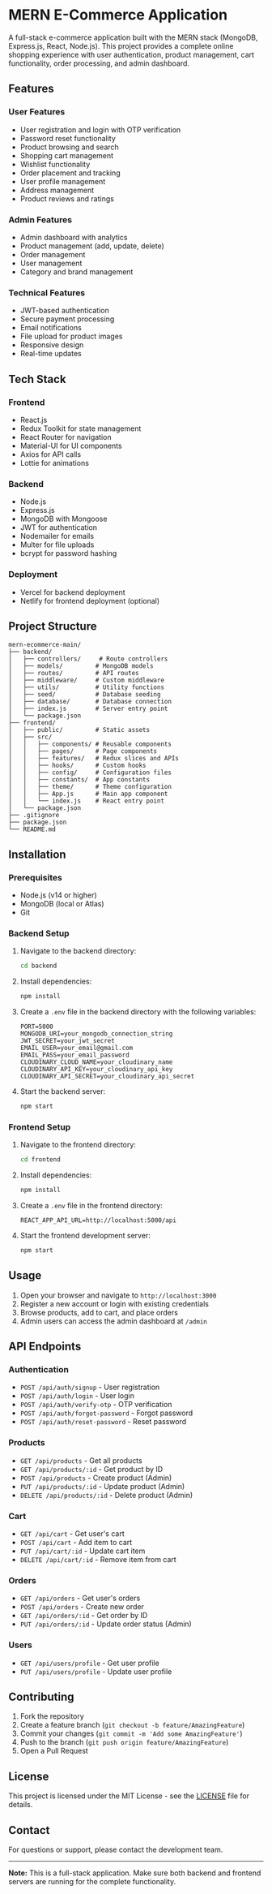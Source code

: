 # MERN E-Commerce Application

A full-stack e-commerce application built with the MERN stack (MongoDB, Express.js, React, Node.js). This project provides a complete online shopping experience with user authentication, product management, cart functionality, order processing, and admin dashboard.

## Features

### User Features
- User registration and login with OTP verification
- Password reset functionality
- Product browsing and search
- Shopping cart management
- Wishlist functionality
- Order placement and tracking
- User profile management
- Address management
- Product reviews and ratings

### Admin Features
- Admin dashboard with analytics
- Product management (add, update, delete)
- Order management
- User management
- Category and brand management

### Technical Features
- JWT-based authentication
- Secure payment processing
- Email notifications
- File upload for product images
- Responsive design
- Real-time updates

## Tech Stack

### Frontend
- React.js
- Redux Toolkit for state management
- React Router for navigation
- Material-UI for UI components
- Axios for API calls
- Lottie for animations

### Backend
- Node.js
- Express.js
- MongoDB with Mongoose
- JWT for authentication
- Nodemailer for emails
- Multer for file uploads
- bcrypt for password hashing

### Deployment
- Vercel for backend deployment
- Netlify for frontend deployment (optional)

## Project Structure

```
mern-ecommerce-main/
├── backend/
│   ├── controllers/     # Route controllers
│   ├── models/         # MongoDB models
│   ├── routes/         # API routes
│   ├── middleware/     # Custom middleware
│   ├── utils/          # Utility functions
│   ├── seed/           # Database seeding
│   ├── database/       # Database connection
│   ├── index.js        # Server entry point
│   └── package.json
├── frontend/
│   ├── public/         # Static assets
│   ├── src/
│   │   ├── components/ # Reusable components
│   │   ├── pages/      # Page components
│   │   ├── features/   # Redux slices and APIs
│   │   ├── hooks/      # Custom hooks
│   │   ├── config/     # Configuration files
│   │   ├── constants/  # App constants
│   │   ├── theme/      # Theme configuration
│   │   ├── App.js      # Main app component
│   │   └── index.js    # React entry point
│   └── package.json
├── .gitignore
├── package.json
└── README.md
```

## Installation

### Prerequisites
- Node.js (v14 or higher)
- MongoDB (local or Atlas)
- Git

### Backend Setup

1. Navigate to the backend directory:
   ```bash
   cd backend
   ```

2. Install dependencies:
   ```bash
   npm install
   ```

3. Create a `.env` file in the backend directory with the following variables:
   ```
   PORT=5000
   MONGODB_URI=your_mongodb_connection_string
   JWT_SECRET=your_jwt_secret
   EMAIL_USER=your_email@gmail.com
   EMAIL_PASS=your_email_password
   CLOUDINARY_CLOUD_NAME=your_cloudinary_name
   CLOUDINARY_API_KEY=your_cloudinary_api_key
   CLOUDINARY_API_SECRET=your_cloudinary_api_secret
   ```

4. Start the backend server:
   ```bash
   npm start
   ```

### Frontend Setup

1. Navigate to the frontend directory:
   ```bash
   cd frontend
   ```

2. Install dependencies:
   ```bash
   npm install
   ```

3. Create a `.env` file in the frontend directory:
   ```
   REACT_APP_API_URL=http://localhost:5000/api
   ```

4. Start the frontend development server:
   ```bash
   npm start
   ```

## Usage

1. Open your browser and navigate to `http://localhost:3000`
2. Register a new account or login with existing credentials
3. Browse products, add to cart, and place orders
4. Admin users can access the admin dashboard at `/admin`

## API Endpoints

### Authentication
- `POST /api/auth/signup` - User registration
- `POST /api/auth/login` - User login
- `POST /api/auth/verify-otp` - OTP verification
- `POST /api/auth/forgot-password` - Forgot password
- `POST /api/auth/reset-password` - Reset password

### Products
- `GET /api/products` - Get all products
- `GET /api/products/:id` - Get product by ID
- `POST /api/products` - Create product (Admin)
- `PUT /api/products/:id` - Update product (Admin)
- `DELETE /api/products/:id` - Delete product (Admin)

### Cart
- `GET /api/cart` - Get user's cart
- `POST /api/cart` - Add item to cart
- `PUT /api/cart/:id` - Update cart item
- `DELETE /api/cart/:id` - Remove item from cart

### Orders
- `GET /api/orders` - Get user's orders
- `POST /api/orders` - Create new order
- `GET /api/orders/:id` - Get order by ID
- `PUT /api/orders/:id` - Update order status (Admin)

### Users
- `GET /api/users/profile` - Get user profile
- `PUT /api/users/profile` - Update user profile

## Contributing

1. Fork the repository
2. Create a feature branch (`git checkout -b feature/AmazingFeature`)
3. Commit your changes (`git commit -m 'Add some AmazingFeature'`)
4. Push to the branch (`git push origin feature/AmazingFeature`)
5. Open a Pull Request

## License

This project is licensed under the MIT License - see the [LICENSE](LICENSE) file for details.

## Contact

For questions or support, please contact the development team.

---

**Note:** This is a full-stack application. Make sure both backend and frontend servers are running for the complete functionality.

